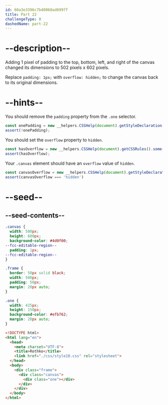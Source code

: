 ```yaml
---
id: 60a3e3396c7b40068ad6997f
title: Part 22
challengeType: 0
dashedName: part-22
---
```


# --description--

Adding 1 pixel of padding to the top, bottom, left, and right of the canvas changed its dimensions to 502 pixels x 602 pixels.

Replace `padding: 1px;` with `overflow: hidden;` to change the canvas back to its original dimensions.

# --hints--

You should remove the `padding` property from the `.one` selector.

```js
const onePadding = new __helpers.CSSHelp(document).getStyleDeclaration('.one').getPropertyValue('padding');
assert(!onePadding);
```

You should set the `overflow` property to `hidden`.

```js
const hasOverflow = new __helpers.CSSHelp(document).getCSSRules().some(x => x.style.overflow === 'hidden');
assert(hasOverflow);
```

Your `.canvas` element should have an `overflow` value of `hidden`.

```js
const canvasOverflow = new __helpers.CSSHelp(document).getStyleDeclaration('.canvas').getPropertyValue('overflow');
assert(canvasOverflow === 'hidden')
```

# --seed--

## --seed-contents--

```css
.canvas {
  width: 500px;
  height: 600px;
  background-color: #4d0f00;
--fcc-editable-region--
  padding: 1px;
--fcc-editable-region--
}

.frame {
  border: 50px solid black;
  width: 500px;
  padding: 50px;
  margin: 20px auto;
}

.one {
  width: 425px;
  height: 150px;
  background-color: #efb762;
  margin: 20px auto;
}
```

```html
<!DOCTYPE html>
<html lang="en">
  <head>
    <meta charset="UTF-8">
    <title>Rothko</title>
    <link href="./css/style10.css" rel="stylesheet">
  </head>
  <body>
    <div class="frame">
      <div class="canvas">
        <div class="one"></div>
      </div>
    </div>
  </body>
</html>
```
